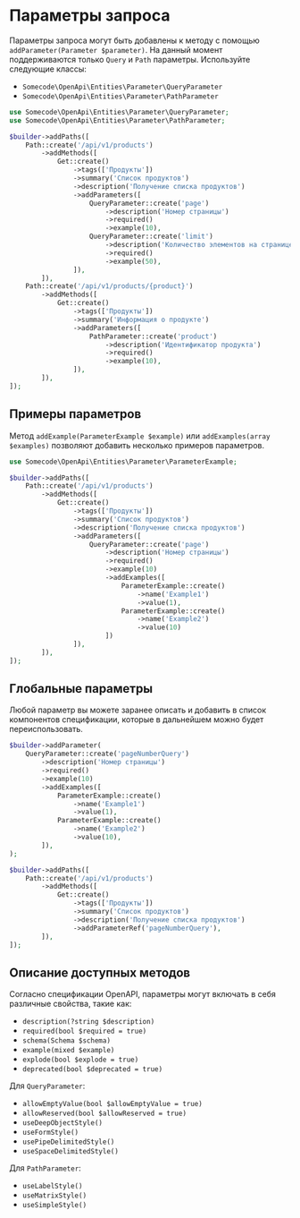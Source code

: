 # Параметры запроса


Параметры запроса могут быть добавлены к методу с помощью `addParameter(Parameter $parameter)`.
На данный момент поддерживаются только `Query` и `Path` параметры. Используйте следующие классы:

- `Somecode\OpenApi\Entities\Parameter\QueryParameter`
- `Somecode\OpenApi\Entities\Parameter\PathParameter`

```php
use Somecode\OpenApi\Entities\Parameter\QueryParameter;
use Somecode\OpenApi\Entities\Parameter\PathParameter;

$builder->addPaths([
    Path::create('/api/v1/products')
        ->addMethods([
            Get::create()
                ->tags(['Продукты'])
                ->summary('Список продуктов')
                ->description('Получение списка продуктов')
                ->addParameters([
                    QueryParameter::create('page')
                        ->description('Номер страницы')
                        ->required()
                        ->example(10),
                    QueryParameter::create('limit')
                        ->description('Количество элементов на странице')
                        ->required()
                        ->example(50),
                ]),
        ]),
    Path::create('/api/v1/products/{product}')
        ->addMethods([
            Get::create()
                ->tags(['Продукты'])
                ->summary('Информация о продукте')
                ->addParameters([
                    PathParameter::create('product')
                        ->description('Идентификатор продукта')
                        ->required()
                        ->example(10),
                ]),
        ]),
]);
```

## Примеры параметров

Метод `addExample(ParameterExample $example)` или `addExamples(array $examples)` позволяют добавить несколько примеров параметров.

```php
use Somecode\OpenApi\Entities\Parameter\ParameterExample;

$builder->addPaths([
    Path::create('/api/v1/products')
        ->addMethods([
            Get::create()
                ->tags(['Продукты'])
                ->summary('Список продуктов')
                ->description('Получение списка продуктов')
                ->addParameters([
                    QueryParameter::create('page')
                        ->description('Номер страницы')
                        ->required()
                        ->example(10)
                        ->addExamples([
                            ParameterExample::create()
                                ->name('Example1')
                                ->value(1),
                            ParameterExample::create()
                                ->name('Example2')
                                ->value(10)
                        ])
                ]),
        ]),
]);
```

## Глобальные параметры

Любой параметр вы можете заранее описать и добавить в список компонентов спецификации, которые в дальнейшем можно будет переиспользовать.

```php
$builder->addParameter(
    QueryParameter::create('pageNumberQuery')
        ->description('Номер страницы')
        ->required()
        ->example(10)
        ->addExamples([
            ParameterExample::create()
                ->name('Example1')
                ->value(1),
            ParameterExample::create()
                ->name('Example2')
                ->value(10),
        ]),
);

$builder->addPaths([
    Path::create('/api/v1/products')
        ->addMethods([
            Get::create()
                ->tags(['Продукты'])
                ->summary('Список продуктов')
                ->description('Получение списка продуктов')
                ->addParameterRef('pageNumberQuery'),
        ]),
]);
```

## Описание доступных методов

Согласно спецификации OpenAPI, параметры могут включать в себя различные свойства, такие как:

- `description(?string $description)`
- `required(bool $required = true)`
- `schema(Schema $schema)`
- `example(mixed $example)`
- `explode(bool $explode = true)`
- `deprecated(bool $deprecated = true)`

Для `QueryParameter`:

- `allowEmptyValue(bool $allowEmptyValue = true)`
- `allowReserved(bool $allowReserved = true)`
- `useDeepObjectStyle()`
- `useFormStyle()`
- `usePipeDelimitedStyle()`
- `useSpaceDelimitedStyle()`

Для `PathParameter`:

- `useLabelStyle()`
- `useMatrixStyle()`
- `useSimpleStyle()`
